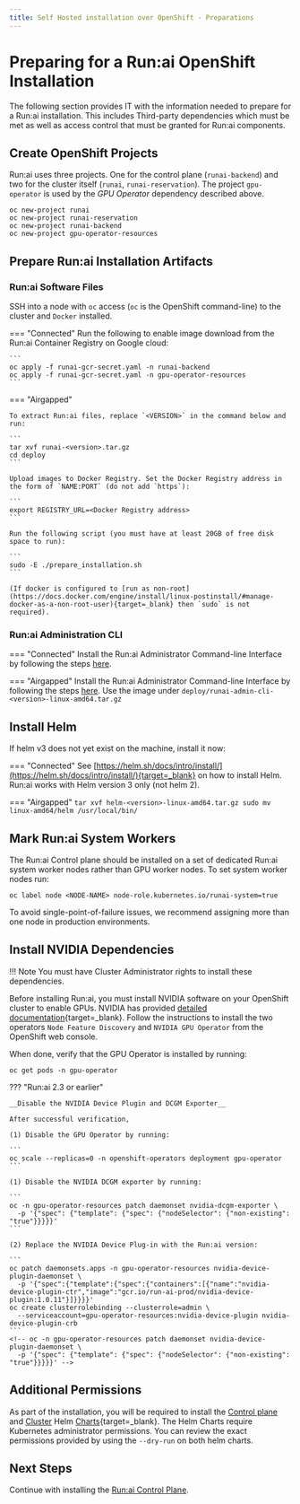 ```yaml
---
title: Self Hosted installation over OpenShift - Preparations
---
```

# Preparing for a Run:ai OpenShift Installation

The following section provides IT with the information needed to prepare for a Run:ai installation. This includes Third-party dependencies which must be met as well as access control that must be granted for Run:ai components. 




## Create OpenShift Projects

Run:ai uses three projects. One for the control plane (`runai-backend`) and two for the cluster itself (`runai`, `runai-reservation`). 
The project `gpu-operator` is used by the _GPU Operator_ dependency described above. 

```
oc new-project runai
oc new-project runai-reservation
oc new-project runai-backend
oc new-project gpu-operator-resources
```

## Prepare Run:ai Installation Artifacts

### Run:ai Software Files

SSH into a node with `oc` access (`oc` is the OpenShift command-line) to the cluster and `Docker` installed.


=== "Connected"
    Run the following to enable image download from the Run:ai Container Registry on Google cloud:

    ```
    oc apply -f runai-gcr-secret.yaml -n runai-backend
    oc apply -f runai-gcr-secret.yaml -n gpu-operator-resources
    ```

=== "Airgapped" 

    To extract Run:ai files, replace `<VERSION>` in the command below and run: 

    ```
    tar xvf runai-<version>.tar.gz
    cd deploy
    ```

    Upload images to Docker Registry. Set the Docker Registry address in the form of `NAME:PORT` (do not add `https`):

    ```
    export REGISTRY_URL=<Docker Registry address>
    ```
    
    Run the following script (you must have at least 20GB of free disk space to run): 

    ```  
    sudo -E ./prepare_installation.sh
    ```

    (If docker is configured to [run as non-root](https://docs.docker.com/engine/install/linux-postinstall/#manage-docker-as-a-non-root-user){target=_blank} then `sudo` is not required).

### Run:ai Administration CLI

=== "Connected"
    Install the Run:ai Administrator Command-line Interface by following the steps [here](../../config/cli-admin-install.md).

=== "Airgapped" 
    Install the Run:ai Administrator Command-line Interface by following the steps [here](../../config/cli-admin-install.md). Use the image under `deploy/runai-admin-cli-<version>-linux-amd64.tar.gz`

## Install Helm

If helm v3 does not yet exist on the machine, install it now:

=== "Connected"
    See [https://helm.sh/docs/intro/install/](https://helm.sh/docs/intro/install/){target=_blank} on how to install Helm. Run:ai works with Helm version 3 only (not helm 2).

=== "Airgapped"
    ```
    tar xvf helm-<version>-linux-amd64.tar.gz
    sudo mv linux-amd64/helm /usr/local/bin/
    ```  

## Mark Run:ai System Workers

The Run:ai Control plane should be installed on a set of dedicated Run:ai system worker nodes rather than GPU worker nodes. To set system worker nodes run:

```
oc label node <NODE-NAME> node-role.kubernetes.io/runai-system=true
```

To avoid single-point-of-failure issues, we recommend assigning more than one node in production environments. 


## Install NVIDIA Dependencies


!!! Note
    You must have Cluster Administrator rights to install these dependencies. 

Before installing Run:ai, you must install NVIDIA software on your OpenShift cluster to enable GPUs. 
NVIDIA has provided [detailed documentation](https://docs.nvidia.com/datacenter/cloud-native/gpu-operator/openshift/introduction.html){target=_blank}. 
Follow the instructions to install the two operators `Node Feature Discovery` and `NVIDIA GPU Operator` from the OpenShift web console. 

When done, verify that the GPU Operator is installed by running:

```
oc get pods -n gpu-operator
```


??? "Run:ai 2.3 or earlier"

    __Disable the NVIDIA Device Plugin and DCGM Exporter__

    After successful verification, 

    (1) Disable the GPU Operator by running:

    ```
    oc scale --replicas=0 -n openshift-operators deployment gpu-operator
    ```

    (1) Disable the NVIDIA DCGM exporter by running:

    ```
    oc -n gpu-operator-resources patch daemonset nvidia-dcgm-exporter \
      -p '{"spec": {"template": {"spec": {"nodeSelector": {"non-existing": "true"}}}}}'
    ```

    (2) Replace the NVIDIA Device Plug-in with the Run:ai version:

    ```
    oc patch daemonsets.apps -n gpu-operator-resources nvidia-device-plugin-daemonset \
      -p '{"spec":{"template":{"spec":{"containers":[{"name":"nvidia-device-plugin-ctr","image":"gcr.io/run-ai-prod/nvidia-device-plugin:1.0.11"}]}}}}'
    oc create clusterrolebinding --clusterrole=admin \
      --serviceaccount=gpu-operator-resources:nvidia-device-plugin nvidia-device-plugin-crb
    ```
    <!-- oc -n gpu-operator-resources patch daemonset nvidia-device-plugin-daemonset \
      -p '{"spec": {"template": {"spec": {"nodeSelector": {"non-existing": "true"}}}}}' -->



## Additional Permissions

As part of the installation, you will be required to install the [Control plane](backend.md) and [Cluster](cluster.md) Helm [Charts](https://helm.sh/){target=_blank}. The Helm Charts require Kubernetes administrator permissions. You can review the exact permissions provided by using the `--dry-run` on both helm charts. 

## Next Steps

Continue with installing the [Run:ai Control Plane](backend.md).
